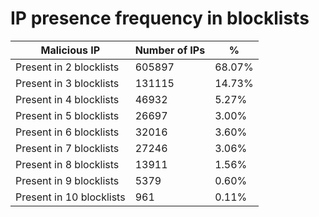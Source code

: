 # IP presence frequency in blocklists
| Malicious IP | Number of IPs | % |
|----|----|----|
| Present in 2 blocklists | 605897 | 68.07% |
| Present in 3 blocklists | 131115 | 14.73% |
| Present in 4 blocklists | 46932 | 5.27% |
| Present in 5 blocklists | 26697 | 3.00% |
| Present in 6 blocklists | 32016 | 3.60% |
| Present in 7 blocklists | 27246 | 3.06% |
| Present in 8 blocklists | 13911 | 1.56% |
| Present in 9 blocklists | 5379 | 0.60% |
| Present in 10 blocklists | 961 | 0.11% |
